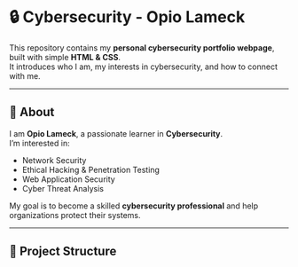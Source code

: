 # 🔒 Cybersecurity - Opio Lameck

This repository contains my **personal cybersecurity portfolio webpage**, built with simple **HTML & CSS**.  
It introduces who I am, my interests in cybersecurity, and how to connect with me.

---

## 📖 About
I am **Opio Lameck**, a passionate learner in **Cybersecurity**.  
I’m interested in:
- Network Security  
- Ethical Hacking & Penetration Testing  
- Web Application Security  
- Cyber Threat Analysis  

My goal is to become a skilled **cybersecurity professional** and help organizations protect their systems.

---

## 📂 Project Structure
